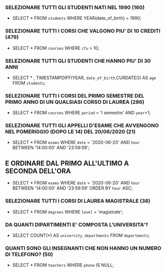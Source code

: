 ### SELEZIONARE TUTTI GLI STUDENTI NATI NEL 1990 (160)
- SELECT * FROM `students` WHERE YEAR(date_of_birth) = 1990;

### SELEZIONARE TUTTI I CORSI CHE VALGONO PIU' DI 10 CREDITI (479)
- SELECT * FROM `courses` WHERE `cfu` > 10;

### SELEZIONARE TUTTI GLI STUDENTI CHE HANNO PIU' DI 30 ANNI
- SELECT * , TIMESTAMPDIFF(YEAR, `date_of_birth`,CURDATE()) AS `age` FROM `students`;

### SELEZIONARE TUTTI I CORSI DEL PRIMO SEMESTRE DEL PRIMO ANNO DI UN QUALSIASI CORSO DI LAUREA (286)
- SELECT * FROM `courses` WHERE `period` = 'I semestre' AND `year`=1;

### SELEZIONARE TUTTI GLI APPELLI D'ESAME CHE AVVENGONO NEL POMERIGGIO (DOPO LE 14) DEL 20/06/2020 (21)
- SELECT * FROM `exams` WHERE `date` = '2020-06-20' AND `hour` BETWEEN '14:00:00' AND '23:59:59';
## E ORDINARE DAL PRIMO ALL'ULTIMO A SECONDA DELL'ORA
- SELECT * FROM `exams` WHERE `date` = '2020-06-20' AND `hour` BETWEEN '14:00:00' AND '23:59:59' ORDER BY `hour` ASC;

### SELEZIONARE TUTTI I CORSI DI LAUREA MAGISTRALE (38)
- SELECT * FROM `degrees` WHERE `level` = 'magistrale';

### DA QUANTI DIPARTIMENTI E' COMPOSTA L'UNIVERSITA'?
- SELECT COUNT(*) AS `university_departments` FROM `departments`;

### QUANTI SONO GLI INSEGNANTI CHE NON HANNO UN NUMERO DI TELEFONO? (50)
- SELECT * FROM `teachers` WHERE `phone` IS NULL;